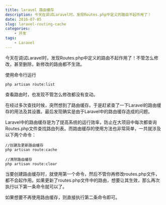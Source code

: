 ```yaml
---
title: laravel 路由缓存
description: 今天在调试Laravel时，发现Routes.php中定义的路由不起作用了！
date: 2016-07-05
slug: laravel-routing-cache
categories:
    - 开发
tags:
    - Laravel
---
```



今天在调试Laravel时，发现Routes.php中定义的路由不起作用了！不管怎么修改，甚至删除，新修改的路由都不生效。

<!--more-->

使用命令行运行
```
php artisan route:list
```
查看路由时，也发现不管怎么修改都没有变动。

在经过多次查找时候，突然想到了路由缓存。于是赶紧查了一下Laravel的路由缓存的用法及其设置。最后发现确实是由于Laravel中的路由缓存造成的问题。

Laravel中的路由缓存是为了提高系统的运行效率，防止在大项目中每次都查询Routes.php文件查找路由列表。而路由缓存的使用方法也非常简单，一共就涉及以下两个命令：

```
//创建及更新路由缓存
php artisan route:cache

//清除路由缓存
php artisan route:clear
```

当要创建路由缓存时，就使用第一个命令，然后不管你再修改routes.php文件，都不会起作用。如果更新了routes.php文件中的路由，想要让其生效，那么再次执行以下第一条命令就可以了。

如果想要不再使用路由缓存，则直接执行第二条命令即可。